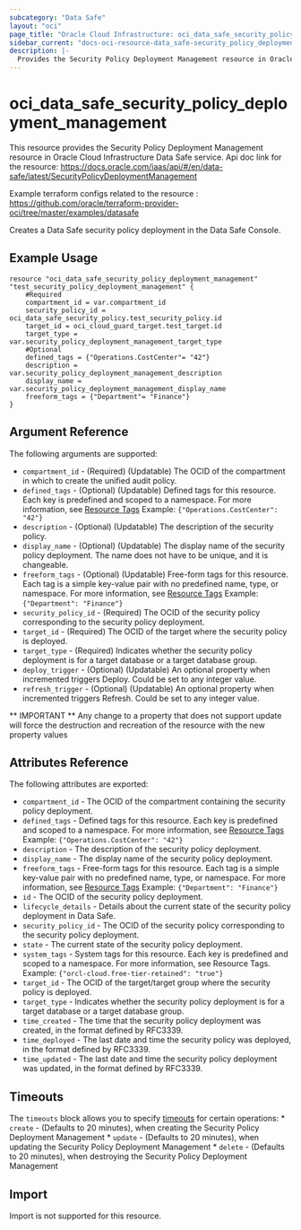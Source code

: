 ```yaml
---
subcategory: "Data Safe"
layout: "oci"
page_title: "Oracle Cloud Infrastructure: oci_data_safe_security_policy_deployment_management"
sidebar_current: "docs-oci-resource-data_safe-security_policy_deployment_management"
description: |-
  Provides the Security Policy Deployment Management resource in Oracle Cloud Infrastructure Data Safe service
---
```


# oci_data_safe_security_policy_deployment_management
This resource provides the Security Policy Deployment Management resource in Oracle Cloud Infrastructure Data Safe service.
Api doc link for the resource: https://docs.oracle.com/iaas/api/#/en/data-safe/latest/SecurityPolicyDeploymentManagement

Example terraform configs related to the resource : https://github.com/oracle/terraform-provider-oci/tree/master/examples/datasafe

Creates a Data Safe security policy deployment in the Data Safe Console.


## Example Usage

```hcl
resource "oci_data_safe_security_policy_deployment_management" "test_security_policy_deployment_management" {
	#Required
	compartment_id = var.compartment_id
	security_policy_id = oci_data_safe_security_policy.test_security_policy.id
	target_id = oci_cloud_guard_target.test_target.id
	target_type = var.security_policy_deployment_management_target_type
	#Optional
	defined_tags = {"Operations.CostCenter"= "42"}
	description = var.security_policy_deployment_management_description
	display_name = var.security_policy_deployment_management_display_name
	freeform_tags = {"Department"= "Finance"}
}
```

## Argument Reference

The following arguments are supported:

* `compartment_id` - (Required) (Updatable) The OCID of the compartment in which to create the unified audit policy.
* `defined_tags` - (Optional) (Updatable) Defined tags for this resource. Each key is predefined and scoped to a namespace. For more information, see [Resource Tags](https://docs.cloud.oracle.com/iaas/Content/General/Concepts/resourcetags.htm) Example: `{"Operations.CostCenter": "42"}` 
* `description` - (Optional) (Updatable) The description of the security policy.
* `display_name` - (Optional) (Updatable) The display name of the security policy deployment. The name does not have to be unique, and it is changeable.
* `freeform_tags` - (Optional) (Updatable) Free-form tags for this resource. Each tag is a simple key-value pair with no predefined name, type, or namespace. For more information, see [Resource Tags](https://docs.cloud.oracle.com/iaas/Content/General/Concepts/resourcetags.htm)  Example: `{"Department": "Finance"}` 
* `security_policy_id` - (Required) The OCID of the security policy corresponding to the security policy deployment.
* `target_id` - (Required) The OCID of the target where the security policy is deployed.
* `target_type` - (Required) Indicates whether the security policy deployment is for a target database or a target database group.
* `deploy_trigger` - (Optional) (Updatable) An optional property when incremented triggers Deploy. Could be set to any integer value.
* `refresh_trigger` - (Optional) (Updatable) An optional property when incremented triggers Refresh. Could be set to any integer value.


** IMPORTANT **
Any change to a property that does not support update will force the destruction and recreation of the resource with the new property values

## Attributes Reference

The following attributes are exported:

* `compartment_id` - The OCID of the compartment containing the security policy deployment.
* `defined_tags` - Defined tags for this resource. Each key is predefined and scoped to a namespace. For more information, see [Resource Tags](https://docs.cloud.oracle.com/iaas/Content/General/Concepts/resourcetags.htm) Example: `{"Operations.CostCenter": "42"}` 
* `description` - The description of the security policy deployment.
* `display_name` - The display name of the security policy deployment.
* `freeform_tags` - Free-form tags for this resource. Each tag is a simple key-value pair with no predefined name, type, or namespace. For more information, see [Resource Tags](https://docs.cloud.oracle.com/iaas/Content/General/Concepts/resourcetags.htm)  Example: `{"Department": "Finance"}` 
* `id` - The OCID of the security policy deployment.
* `lifecycle_details` - Details about the current state of the security policy deployment in Data Safe.
* `security_policy_id` - The OCID of the security policy corresponding to the security policy deployment.
* `state` - The current state of the security policy deployment.
* `system_tags` - System tags for this resource. Each key is predefined and scoped to a namespace. For more information, see Resource Tags. Example: `{"orcl-cloud.free-tier-retained": "true"}` 
* `target_id` - The OCID of the target/target group where the security policy is deployed.
* `target_type` - Indicates whether the security policy deployment is for a target database or a target database group.
* `time_created` - The time that the security policy deployment was created, in the format defined by RFC3339.
* `time_deployed` - The last date and time the security policy was deployed, in the format defined by RFC3339.
* `time_updated` - The last date and time the security policy deployment was updated, in the format defined by RFC3339.

## Timeouts

The `timeouts` block allows you to specify [timeouts](https://registry.terraform.io/providers/oracle/oci/latest/docs/guides/changing_timeouts) for certain operations:
	* `create` - (Defaults to 20 minutes), when creating the Security Policy Deployment Management
	* `update` - (Defaults to 20 minutes), when updating the Security Policy Deployment Management
	* `delete` - (Defaults to 20 minutes), when destroying the Security Policy Deployment Management


## Import

Import is not supported for this resource.


